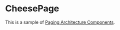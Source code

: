 # CheesePage

This is a sample of [Paging Architecture Components](https://developer.android.com/topic/libraries/architecture/paging).

